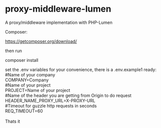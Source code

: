 # proxy-middleware-lumen
A proxy/middleware implementation with PHP-Lumen


Composer:

https://getcomposer.org/download/
 
then run 

composer install

set the .env variables for your convenience, there is a .env.example1 ready:<br />
#Name of your company<br />
COMPANY=Company<br />
#Name of your project<br />
PROJECT=Name of your project<br />
#Name of the header you are getting from Origin to do request<br />
HEADER_NAME_PROXY_URL=X-PROXY-URL<br />
#Timeout for guzzle http requests in seconds<br />
REQ_TIMEOUT=60<br />
<br />
Thats it
